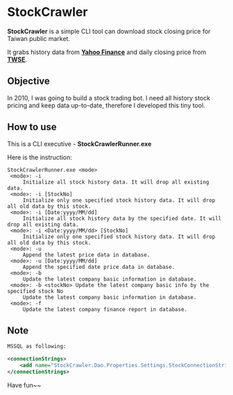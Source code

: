 # StockCrawler

**StockCrawler** is a simple CLI tool can download stock closing price for Taiwan public market.

It grabs history data from **[Yahoo Finance](http://finance.yahoo.com)** and daily closing price from **[TWSE](http://www.twse.com.tw)**.

## Objective

In 2010, I was going to build a stock trading bot. I need all history stock pricing and keep data up-to-date, therefore I developed this tiny tool.

## How to use

This is a CLI executive - **StockCrawlerRunner.exe**

Here is the instruction:

```
StockCrawlerRunner.exe <mode>
 <mode>: -i
     Initialize all stock history data. It will drop all existing data.
 <mode>: -i [StockNo]
     Initialize only one specified stock history data. It will drop all old data by this stock.
 <mode>: -i [Date:yyyy/MM/dd]
     Initialize all stock history data by the specified date. It will drop all existing data.
 <mode>: -i <Date:yyyy/MM/dd> [StockNo]
     Initialize only one specified stock history data. It will drop all old data by this stock.
 <mode>: -u
     Append the latest price data in database.
 <mode>: -u [Date:yyyy/MM/dd]
     Append the specified date price data in database.
 <mode>: -b
     Update the latest company basic information in database.
 <mode>: -b <stockNo> Update the latest company basic info by the specified stock No
     Update the latest company basic information in database.
 <mode>: -f
     Update the latest company finance report in database.

```

## Note

```xml
MSSQL as following:

<connectionStrings>
    <add name="StockCrawler.Dao.Properties.Settings.StockConnectionString" connectionString="Data Source=.\SQLEXPRESS;Initial Catalog=Stock;Integrated Security=True" providerName="System.Data.SqlClient" />
</connectionStrings>
```

Have fun~~

